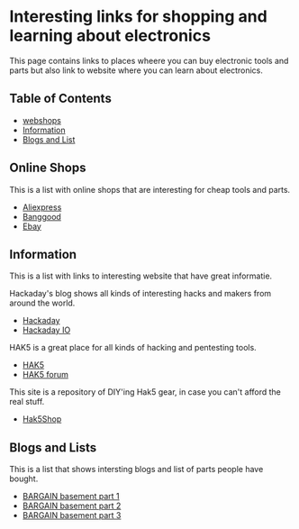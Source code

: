 # Interesting links for shopping and learning about electronics

This page contains links to places wheere you can buy electronic tools and parts but also link to website where you can learn about electronics.

## Table of Contents

  - [webshops](#Webshops)
  - [Information](#Information)
  - [Blogs and List](#Blogs-and-List)

## Online Shops
This is a list with online shops that are interesting for cheap tools and parts.

- [Aliexpress](https://www.aliexpress.com/)
- [Banggood](https://www.banggood.com/)
- [Ebay](http://ebay.com/)

## Information
This is a list with links to interesting website that have great informatie.

Hackaday's blog shows all kinds of interesting hacks and makers from around the world.

- [Hackaday](https://hackaday.com/)
- [Hackaday IO](https://hackaday.io/)

HAK5 is a great place for all kinds of hacking and pentesting tools.

- [HAK5](https://www.hak5.org/)
- [HAK5 forum](https://forums.hak5.org/)

This site is a repository of DIY'ing Hak5 gear, in case you can't afford the real stuff. 
- [Hak5Shop](https://hak5shop.com)

## Blogs and Lists
This is a list that shows intersting blogs and list of parts people have bought.

- [BARGAIN basement part 1](https://www.thethingsnetwork.org/forum/t/the-bargain-basement-part-1/1697)
- [BARGAIN basement part 2](https://www.thethingsnetwork.org/forum/t/the-bargain-basement-part-2/5977)
- [BARGAIN basement part 3](https://www.thethingsnetwork.org/forum/t/the-bargain-basement-part-3/9852/)

